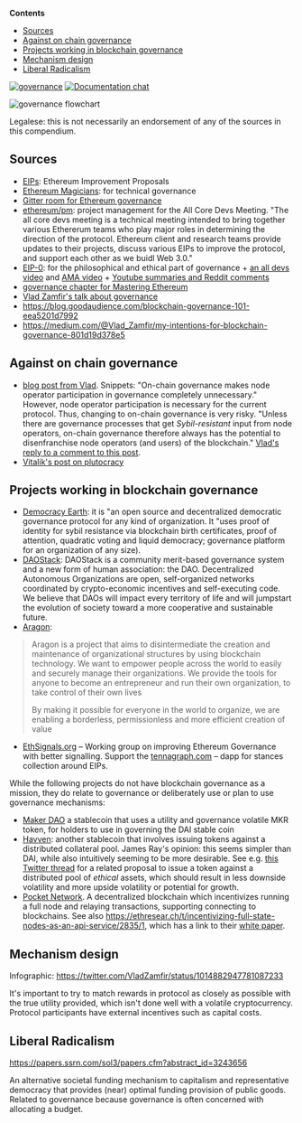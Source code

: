 <!-- START doctoc generated TOC please keep comment here to allow auto update -->
<!-- DON'T EDIT THIS SECTION, INSTEAD RE-RUN doctoc TO UPDATE -->
**Contents**

- [Sources](#sources)
- [Against on chain governance](#against-on-chain-governance)
- [Projects working in blockchain governance](#projects-working-in-blockchain-governance)
- [Mechanism design](#mechanism-design)
- [Liberal Radicalism](#liberal-radicalism)

<!-- END doctoc generated TOC please keep comment here to allow auto update -->

[![governance](https://badges.gitter.im/governance.svg)](https://gitter.im/ethereum/governance)
[![Documentation chat](https://badges.gitter.im/Join%20Chat.svg)](https://gitter.im/ethereum/documentation)

![governance flowchart](https://pbs.twimg.com/media/DcKW-GlXUAAMsR0.jpg)

Legalese: this is not necessarily an endorsement of any of the sources in this compendium.

## Sources
* [EIPs](https://github.com/ethereum/eips): Ethereum Improvement Proposals
* [Ethereum Magicians](https://ethereum-magicians.org/): for technical governance
* [Gitter room for Ethereum governance](https://gitter.im/ethereum/governance)
* [ethereum/pm](https://github.com/ethereum/pm): project management for the All Core Devs Meeting. "The all core devs meeting is a technical meeting intended to bring together various Ethererum teams who play major roles in determining the direction of the protocol. Ethereum client and research teams provide updates to their projects, discuss various EIPs to improve the protocol, and support each other as we buidl Web 3.0."
* [EIP-0](https://twitter.com/hashtag/EIP0?src=hash): for the philosophical and ethical part of governance + [an all devs video](https://www.youtube.com/watch?v=VJ3r52T7HV8) and [AMA video](https://www.youtube.com/watch?v=LcBqypKbYMA) + [Youtube summaries and Reddit comments](https://www.reddit.com/r/ethereum/comments/8ggrgo/join_the_ethereum_governance_ama_at_the_eip0/)
* [governance chapter for Mastering Ethereum](https://github.com/lrettig/ethereumbook/blob/governance/contrib/governance.asciidoc)
* [Vlad Zamfir's talk about governance](https://ethereum-magicians.org/t/vlad-zamfirs-ethcc-talk-about-governance/78)
* https://blog.goodaudience.com/blockchain-governance-101-eea5201d7992
* https://medium.com/@Vlad_Zamfir/my-intentions-for-blockchain-governance-801d19d378e5

## Against on chain governance
* [blog post from Vlad](https://medium.com/@Vlad_Zamfir/against-on-chain-governance-a4ceacd040ca). Snippets: "On-chain governance makes node operator participation in governance completely unnecessary." However, node operator participation is necessary for the current protocol. Thus, changing to on-chain governance is very risky. "Unless there are governance processes that get _Sybil-resistant_ input from node operators, on-chain governance therefore always has the potential to disenfranchise node operators (and users) of the blockchain." [Vlad's reply to a comment to this post](https://medium.com/@Vlad_Zamfir/its-only-just-a-design-problem-da3806ff5114).
* [Vitalik's post on plutocracy](https://vitalik.ca/general/2018/03/28/plutocracy.html)

## Projects working in blockchain governance
- [Democracy Earth](http://democracy.earth/): it is "an open source and decentralized democratic governance protocol for any kind of organization. It "uses proof of identity for sybil resistance via blockchain birth certificates, proof of attention, quadratic voting and liquid democracy; governance platform for an organization of any size). 
- [DAOStack](https://daostack.io/): DAOStack is a community merit-based governance system and a new form of human association: the DAO. Decentralized Autonomous Organizations are open, self-organized networks coordinated by crypto-economic incentives and self-executing code. We believe that DAOs will impact every territory of life and will jumpstart the evolution of society toward a more cooperative and sustainable future.
- [Aragon](https://aragon.one/):

> Aragon is a project that aims to disintermediate the creation and maintenance of organizational structures by using blockchain technology. We want to empower people across the world to easily and securely manage their organizations. We provide the tools for anyone to become an entrepreneur and run their own organization, to take control of their own lives
>
> By making it possible for everyone in the world to organize, we are enabling a borderless, permissionless and more efficient creation of value

 - [EthSignals.org](https://www.ethsignals.org) – Working group on improving Ethereum Governance with better signalling. Support the [tennagraph.com](tennagraph.com) – dapp for stances collection around EIPs.


While the following projects do not have blockchain governance as a mission, they do relate to governance or deliberately use or plan to use governance mechanisms:
- [Maker DAO](https://makerdao.com/) a stablecoin that uses a utility and governance volatile MKR token, for holders to use in governing the DAI stable coin
- [Havven](https://havven.io): another stablecoin that involves issuing tokens against a distributed collateral pool. James Ray's opinion: this seems simpler than DAI, while also intuitively seeming to be more desirable. See e.g. [this Twitter thread](https://twitter.com/JamesCRay01/status/1046893184800841728) for a related proposal to issue a token against a distributed pool of _ethical_ assets, which should result in less downside volatility and more upside volatility or potential for growth.
- [Pocket Network](http://pokt.network/). A decentralized blockchain which incentivizes running a full node and relaying transactions, supporting connecting to blockchains. See also https://ethresear.ch/t/incentivizing-full-state-nodes-as-an-api-service/2835/1, which has a link to their [white paper](https://ethresear.ch/uploads/default/original/2X/b/b662eec0f686f44f504eb49e69760fca42535682.pdf).

## Mechanism design

Infographic: https://twitter.com/VladZamfir/status/1014882947781087233

It's important to try to match rewards in protocol as closely as possible with the true utility provided, which isn't done well with a volatile cryptocurrency. Protocol participants have external incentives such as capital costs.

## Liberal Radicalism

https://papers.ssrn.com/sol3/papers.cfm?abstract_id=3243656

An alternative societal funding mechanism to capitalism and representative democracy that provides (near) optimal funding provision of public goods. Related to governance because governance is often concerned with allocating a budget.